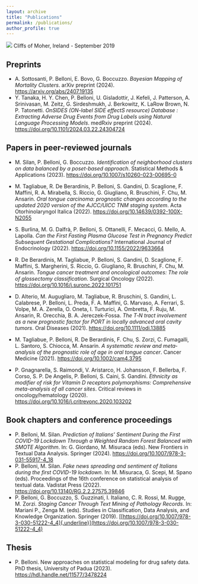 ```yaml
---
layout: archive
title: "Publications"
permalink: /publications/
author_profile: true
---
```


<img src="/images/moher.jpg"/> Cliffs of Moher, Ireland - September 2019

## Preprints

-   A. Sottosanti, P. Belloni, E. Bovo, G. Boccuzzo. *Bayesian Mapping of Mortality Clusters*. arXiv preprint (2024). <https://arxiv.org/abs/2407.19135>
-   Y. Tanaka, H. Y. Chen, P. Belloni, U. Gisladottir, J. Kefeli, J. Patterson, A. Srinivasan, M. Zeitz, G. Sirdeshmukh, J. Berkowitz, K. LaRow Brown, N. P. Tatonetti. *OnSIDES (ON-label SIDE effectS resource) Database : Extracting Adverse Drug Events from Drug Labels using Natural Language Processing Models*. medRxiv preprint (2024). <https://doi.org/10.1101/2024.03.22.24304724>

## Papers in peer-reviewed journals

-   M. Silan, P. Belloni, G. Boccuzzo. *Identification of neighborhood clusters on data balanced by a poset-based approach*. Statistical Methods & Applications (2023). <https://doi.org/10.1007/s10260-023-00695-0>

-   M. Tagliabue, R. De Berardinis, P. Belloni, S. Gandini, D. Scaglione, F. Maffini, R. A. Mirabella, S. Riccio, G. Giugliano, R. Bruschini, F. Chu, M. Ansarin. *Oral tongue carcinoma: prognostic changes according to the updated 2020 version of the AJCC/UICC TNM staging system*. Acta Otorhinolaryngol Italica (2022). <https://doi.org/10.14639/0392-100X-N2055>

-   S. Burlina, M. G. Dalfrà, P. Belloni, S. Ottanelli, F. Mecacci, G. Mello, A. Lapolla. *Can the First Fasting Plasma Glucose Test in Pregnancy Predict Subsequent Gestational Complications?* International Journal of Endocrinology (2022). <https://doi.org/10.1155/2022/9633664>

-   R. De Berardinis, M. Tagliabue, P. Belloni, S. Gandini, D. Scaglione, F. Maffini, S. Margherini, S. Riccio, G. Giugliano, R. Bruschini, F. Chu, M. Ansarin. *Tongue cancer treatment and oncological outcomes: The role of glossectomy classification*. Surgical Oncology (2022). <https://doi.org/10.1016/j.suronc.2022.101751>

-   D. Alterio, M. Augugliaro, M. Tagliabue, R. Bruschini, S. Gandini, L. Calabrese, P. Belloni, L. Preda, F. A. Maffini, G. Marvaso, A. Ferrari, S. Volpe, M. A. Zerella, O. Oneta, I. Turturici, A. Ombretta, F. Ruju, M. Ansarin, R. Orecchia, B. A. Jereczek-Fossa. *The T‐N tract involvement as a new prognostic factor for PORT in locally advanced oral cavity tumors*. Oral Diseases (2021). <https://doi.org/10.1111/odi.13885>

-   M. Tagliabue, P. Belloni, R. De Berardinis, F. Chu, S. Zorzi, C. Fumagalli, L. Santoro, S. Chiocca, M. Ansarin. *A systematic review and meta‐analysis of the prognostic role of age in oral tongue cancer*. Cancer Medicine (2021). <https://doi.org/10.1002/cam4.3795>

-   P. Gnagnarella, S. Raimondi, V. Aristarco, H. Johansson, F. Bellerba, F. Corso, S. P. De Angelis, P. Belloni, S. Caini, S. Gandini. *Ethnicity as modifier of risk for Vitamin D receptors polymorphisms: Comprehensive meta-analysis of all cancer sites*. Critical reviews in oncology/hematology (2020). <https://doi.org/10.1016/j.critrevonc.2020.103202>

## Book chapters and conference proceedings

-   P. Belloni, M. Silan. *Prediction of Italians' Sentiment During the First COVID-19 Lockdown Through a Weighted Random Forest Balanced with SMOTE Algorithm*. In: G. Giordano, M. Misuraca (eds). New Frontiers in Textual Data Analysis. Springer (2024). <https://doi.org/10.1007/978-3-031-55917-4_18>
-   P. Belloni, M. Silan. *Fake news spreading and sentiment of Italians during the first COVID-19 lockdown*. In: M. Misuraca, G. Scepi, M. Spano (eds). Proceedings of the 16th conference on statistical analysis of textual data. Vadistat Press (2022). <https://doi.org/10.13140/RG.2.2.27575.39846>
-   P. Belloni, G. Boccuzzo, S. Guzzinati, I. Italiano, C. R. Rossi, M. Rugge, M. Zorzi. *Staging Cancer Through Text Mining of Pathology Records*. In: Mariani P., Zenga M. (eds). Studies in Classification, Data Analysis, and Knowledge Organization. Springer (2019). [[https://doi.org/10.1007/978-3-030-51222-4_4]{.underline}](https://doi.org/10.1007/978-3-030-51222-4_4)

## Thesis

-   P. Belloni. New approaches on statistical modeling for drug safety data. PhD thesis, University of Padua (2023). <https://hdl.handle.net/11577/3478224>
